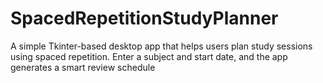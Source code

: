 # SpacedRepetitionStudyPlanner
A simple Tkinter-based desktop app that helps users plan study sessions using spaced repetition. Enter a subject and start date, and the app generates a smart review schedule 
